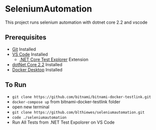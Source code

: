 # SeleniumAutomation
This project runs selenium automation with dotnet core 2.2 and vscode

## Prerequisites
* [Git](https://git-scm.com/downloads) Installed
* [VS Code](https://code.visualstudio.com/Download) Installed
  * [.NET Core Test Explorer](https://marketplace.visualstudio.com/items?itemName=formulahendry.dotnet-test-explorer) Extension
* [dotNet Core 2.2](https://dotnet.microsoft.com/download) Installed
* [Docker Desktop](https://www.docker.com/products/docker-desktop) Installed

## To Run
* `git clone https://github.com/bitnami/bitnami-docker-testlink.git`
* `docker-compose up` from bitnami-docker-testlink folder
* open new terminal
* `git clone https://github.com/blthiewes/seleniumautomation.git`
* `code ./seleniumautomation`
* Run All Tests from .NET Test Expolorer on VS Code

